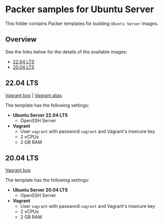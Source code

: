 # Packer samples for Ubuntu Server

This folder contains Packer templates for building `Ubuntu Server` images.

## Overview

See the links below for the details of the available images:

- [22.04 LTS](#2204-lts)
- [20.04 LTS](#2004-lts)

## 22.04 LTS

[Vagrant box](https://app.vagrantup.com/gusztavvargadr/boxes/ubuntu-server-2204-lts) | [Vagrant alias](https://app.vagrantup.com/gusztavvargadr/boxes/ubuntu-server)  

The template has the following settings:

- **Ubuntu Server 22.04 LTS**
  - OpenSSH Server
- **Vagrant**
  - User `vagrant` with password `vagrant` and Vagrant's insecure key
  - 2 vCPUs
  - 2 GB RAM

## 20.04 LTS

[Vagrant box](https://app.vagrantup.com/gusztavvargadr/boxes/ubuntu-server-2004-lts)  

The template has the following settings:

- **Ubuntu Server 20.04 LTS**
  - OpenSSH Server
- **Vagrant**
  - User `vagrant` with password `vagrant` and Vagrant's insecure key
  - 2 vCPUs
  - 2 GB RAM
